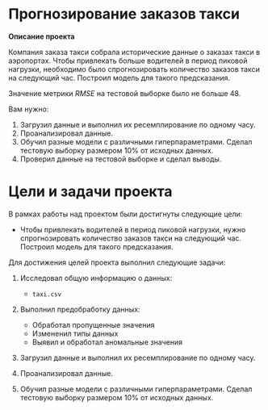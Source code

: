 #  Прогнозирование заказов такси
**Описание проекта**

Компания заказа такси собрала исторические данные о заказах такси в аэропортах. Чтобы привлекать больше водителей в период пиковой нагрузки, необходимо было спрогнозировать количество заказов такси на следующий час. Построил модель для такого предсказания.

Значение метрики *RMSE* на тестовой выборке было не больше 48.

Вам нужно:

1. Загрузил данные и выполнил их ресемплирование по одному часу.
2. Проанализировал данные.
3. Обучил разные модели с различными гиперпараметрами. Сделал тестовую выборку размером 10% от исходных данных.
4. Проверил данные на тестовой выборке и сделал выводы.

# Цели и задачи проекта

В рамках работы над проектом были достигнуты следующие цели:

- Чтобы привлекать водителей в период пиковой нагрузки, нужно спрогнозировать количество заказов такси на следующий час. Построил модель для такого предсказания.

Для достижения целей проекта выполнил следующие задачи:

1. Исследовал общую информацию о данных:
    - `taxi.csv`
    
2. Выполнил предобработку данных:
    - Обработал пропущенные значения
    - Измененил типы данных
    - Выявил и обработал аномальные значения
    
3. Загрузил данные и выполнил их ресемплирование по одному часу.

4. Проанализировал данные.

5. Обучил разные модели с различными гиперпараметрами. Сделал тестовую выборку размером 10% от исходных данных.

    
